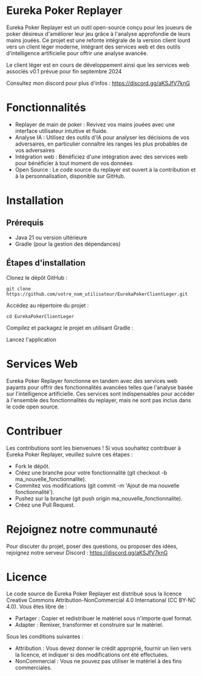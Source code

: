 # Eureka Poker Replayer

Eureka Poker Replayer est un outil open-source conçu pour les joueurs de poker désireux d'améliorer leur jeu grâce à l'analyse approfondie de leurs mains jouées. Ce projet est une refonte intégrale de la version client lourd vers un client léger moderne, intégrant des services web et des outils d'intelligence artificielle pour offrir une analyse avancée.

Le client léger est en cours de développement ainsi que les services web associés
v0.1 prévue pour fin septembre 2024

Consultez mon discord pour plus d'infos : https://discord.gg/aKSJfV7knG

# Fonctionnalités

- Replayer de main de poker : Revivez vos mains jouées avec une interface utilisateur intuitive et fluide.
- Analyse IA : Utilisez des outils d'IA pour analyser les décisions de vos adversaires, en particulier connaître les ranges les plus probables de vos adversaires
- Intégration web : Bénéficiez d'une intégration avec des services web pour bénéficier à tout moment de vos données
- Open Source : Le code source du replayer est ouvert à la contribution et à la personnalisation, disponible sur GitHub.

# Installation
## Prérequis

- Java 21 ou version ultérieure
- Gradle (pour la gestion des dépendances)

## Étapes d'installation

Clonez le dépôt GitHub :

```
git clone https://github.com/votre_nom_utilisateur/EurekaPokerClientLeger.git
```

Accédez au répertoire du projet :

```
cd EurekaPokerClientLeger
```

Compilez et packagez le projet en utilisant Gradle :

Lancez l'application 

# Services Web

Eureka Poker Replayer fonctionne en tandem avec des services web payants pour offrir des fonctionnalités avancées telles que l'analyse basée sur l'intelligence artificielle. Ces services sont indispensables pour accéder à l'ensemble des fonctionnalités du replayer, mais ne sont pas inclus dans le code open source. 

# Contribuer

Les contributions sont les bienvenues ! Si vous souhaitez contribuer à Eureka Poker Replayer, veuillez suivre ces étapes :

- Fork le dépôt.
- Créez une branche pour votre fonctionnalité (git checkout -b ma_nouvelle_fonctionnalite).
- Commitez vos modifications (git commit -m 'Ajout de ma nouvelle fonctionnalité').
- Pushez sur la branche (git push origin ma_nouvelle_fonctionnalite).
- Créez une Pull Request.

# Rejoignez notre communauté

Pour discuter du projet, poser des questions, ou proposer des idées, rejoignez notre serveur Discord :  https://discord.gg/aKSJfV7knG

# Licence

Le code source de Eureka Poker Replayer est distribué sous la licence Creative Commons Attribution-NonCommercial 4.0 International (CC BY-NC 4.0). Vous êtes libre de :

- Partager : Copier et redistribuer le matériel sous n'importe quel format.
- Adapter : Remixer, transformer et construire sur le matériel.

Sous les conditions suivantes :

- Attribution : Vous devez donner le crédit approprié, fournir un lien vers la licence, et indiquer si des modifications ont été effectuées.
- NonCommercial : Vous ne pouvez pas utiliser le matériel à des fins commerciales.
